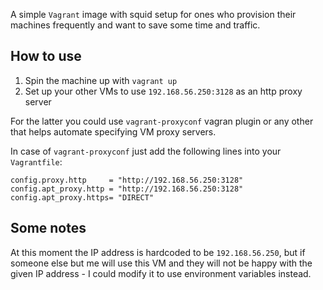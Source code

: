 A simple `Vagrant` image with squid setup for ones who provision their machines frequently and want to save some time and traffic.

How to use
---

1. Spin the machine up with `vagrant up`
2. Set up your other VMs to use `192.168.56.250:3128` as an http proxy server

For the latter you could use `vagrant-proxyconf` vagran plugin or any other that helps automate specifying VM proxy servers.

In case of `vagrant-proxyconf` just add the following lines into your `Vagrantfile`:

    config.proxy.http     = "http://192.168.56.250:3128"
    config.apt_proxy.http = "http://192.168.56.250:3128"
    config.apt_proxy.https= "DIRECT"

Some notes
---

At this moment the IP address is hardcoded to be `192.168.56.250`, but if someone else but me will use this VM and they will not be happy with the given IP address - I could modify it to use environment variables instead.
